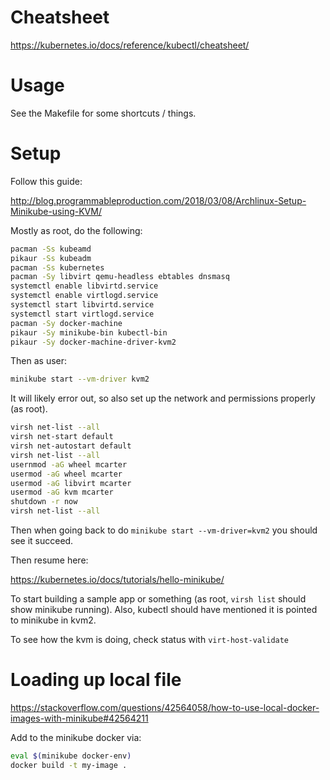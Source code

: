 # Cheatsheet

https://kubernetes.io/docs/reference/kubectl/cheatsheet/

# Usage

See the Makefile for some shortcuts / things.

# Setup

Follow this guide:

http://blog.programmableproduction.com/2018/03/08/Archlinux-Setup-Minikube-using-KVM/

Mostly as root, do the following:

```sh
pacman -Ss kubeamd
pikaur -Ss kubeadm
pacman -Ss kubernetes
pacman -Sy libvirt qemu-headless ebtables dnsmasq
systemctl enable libvirtd.service
systemctl enable virtlogd.service
systemctl start libvirtd.service
systemctl start virtlogd.service
pacman -Sy docker-machine
pikaur -Sy minikube-bin kubectl-bin
pikaur -Sy docker-machine-driver-kvm2
```

Then as user:

```sh
minikube start --vm-driver kvm2
```

It will likely error out, so also set up the network and permissions properly (as root).


```sh
virsh net-list --all
virsh net-start default
virsh net-autostart default
virsh net-list --all
usernmod -aG wheel mcarter
usermod -aG wheel mcarter
usermod -aG libvirt mcarter
usermod -aG kvm mcarter
shutdown -r now
virsh net-list --all
```

Then when going back to do `minikube start --vm-driver=kvm2` you should see it succeed.

Then resume here:

https://kubernetes.io/docs/tutorials/hello-minikube/

To start building a sample app or something (as root, `virsh list` should show minikube running).
Also, kubectl should have mentioned it is pointed to minikube in kvm2.

To see how the kvm is doing, check status with `virt-host-validate`

#  Loading up local file

https://stackoverflow.com/questions/42564058/how-to-use-local-docker-images-with-minikube#42564211

Add to the minikube docker via:

```sh
eval $(minikube docker-env)
docker build -t my-image .
```

